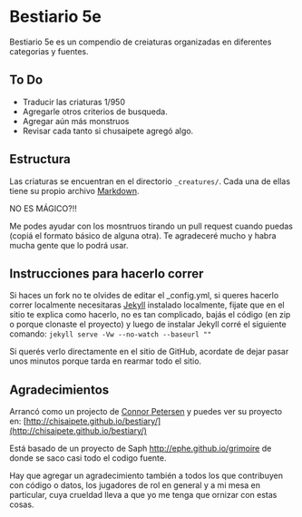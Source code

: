 # Bestiario 5e

Bestiario 5e es un compendio de creiaturas organizadas en diferentes categorias y fuentes.


## To Do
* Traducir las criaturas 1/950
* Agregarle otros criterios de busqueda.
* Agregar aún más monstruos
* Revisar cada tanto si chusaipete agregó algo.

## Estructura
Las criaturas se encuentran en el directorio `_creatures/`. Cada una de ellas tiene su propio archivo [Markdown](http://daringfireball.net/projects/markdown/basics).

NO ES MÁGICO?!!

Me podes ayudar con los mosntruos tirando un pull request cuando puedas (copiá el formato básico de alguna otra). Te agradeceré mucho y habra mucha gente que lo podrá usar.

## Instrucciones para hacerlo correr
Si haces un fork no te olvides de editar el _config.yml, si queres hacerlo correr localmente necesitaras [Jekyll](http://jekyllrb.com) instalado localmente, fijate que en el sitio te explica como hacerlo, no es tan complicado, bajás el código (en zip o porque clonaste el proyecto) y luego de instalar Jekyll corré el siguiente comando:
`jekyll serve -Vw --no-watch --baseurl ""`

Si querés verlo directamente en el sitio de GitHub, acordate de dejar pasar unos minutos porque tarda en rearmar todo el sitio.

## Agradecimientos


Arrancó como un projecto de [Connor Petersen](https://github.com/chisaipete) y puedes ver su proyecto en: [http://chisaipete.github.io/bestiary/](http://chisaipete.github.io/bestiary/)

Está basado de un proyecto de Saph http://ephe.github.io/grimoire de donde se saco casi todo el codigo fuente.

Hay que agregar un agradecimiento también a todos los que contribuyen con código o datos, los jugadores de rol en general y a mi mesa en particular, cuya crueldad lleva a que yo me tenga que ornizar con estas cosas.
